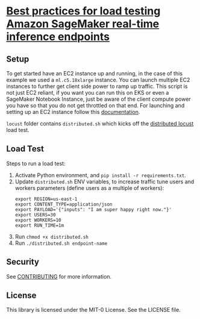# [Best practices for load testing Amazon SageMaker real-time inference endpoints](https://aws.amazon.com/blogs/machine-learning/best-practices-for-load-testing-amazon-sagemaker-real-time-inference-endpoints/)

## Setup

To get started have an EC2 instance up and running, in the case of this example we used a `ml.c5.18xlarge` instance. You can launch multiple EC2 instances to further get client side power to ramp up traffic. This script is not just EC2 reliant, if you want you can run this on EKS or even a SageMaker Notebook Instance, just be aware of the client compute power you have so that you do not get throttled on that end. For launching and setting up an EC2 instance follow this [documentation](https://docs.aws.amazon.com/AWSEC2/latest/UserGuide/LaunchingAndUsingInstances.html).

`locust` folder contains `distributed.sh` which kicks off the [distributed locust](https://docs.locust.io/en/stable/running-distributed.html) load test. 

## Load Test

Steps to run a load test:

1. Activate Python environment, and `pip install -r requirements.txt`.
2. Update `distributed.sh` ENV variables, to increase traffic tune users and workers parameters (define users as a multiple of workers): 
    ```
    export REGION=us-east-1
    export CONTENT_TYPE=application/json
    export PAYLOAD='{"inputs": "I am super happy right now."}'
    export USERS=30
    export WORKERS=10
    export RUN_TIME=1m
    ```
3. Run `chmod +x distributed.sh`
4. Run `./distributed.sh endpoint-name`

## Security

See [CONTRIBUTING](CONTRIBUTING.md#security-issue-notifications) for more information.

## License

This library is licensed under the MIT-0 License. See the LICENSE file.

